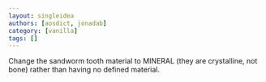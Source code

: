 ```yaml
---
layout: singleidea
authors: [aosdict, jonadab]
category: [vanilla]
tags: []
---
```

Change the sandworm tooth material to MINERAL (they are crystalline, not bone) rather than having no defined material.
